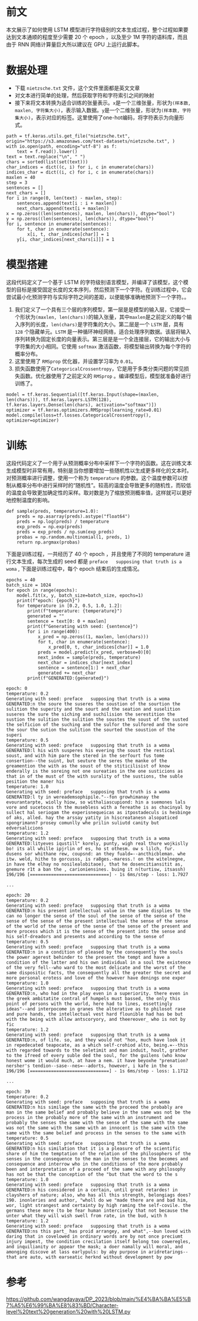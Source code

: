 # 前文
本文展示了如何使用 LSTM 模型进行字符级别的文本生成过程，整个过程如果要达到文本通顺的程度至少需要 20 个 epoch ，以及至少 1M 字符的语料库，而且由于 RNN 网络计算量巨大所以建议在 GPU 上运行此脚本。

# 数据处理

- 下载 `nietzsche.txt` 文件，这个文件里面都是英文文章
- 对文本进行简单的处理，然后获取字符和字符索引之间的映射
- 接下来将文本转换为适合训练的张量表示。`x`是一个三维张量，形状为`(样本数, maxlen, 字符集大小)`，表示输入数据。`y`是一个二维张量，形状为`(样本数, 字符集大小)`，表示对应的标签。这里使用了one-hot编码，将字符表示为向量形式。
```
path = tf.keras.utils.get_file("nietzsche.txt", origin="https://s3.amazonaws.com/text-datasets/nietzsche.txt", )
with io.open(path, encoding="utf-8") as f:
    text = f.read().lower()
text = text.replace("\n", " ")
chars = sorted(list(set(text)))
char_indices = dict((c, i) for i, c in enumerate(chars))
indices_char = dict((i, c) for i, c in enumerate(chars))
maxlen = 40
step = 3
sentences = []
next_chars = []
for i in range(0, len(text) - maxlen, step):
    sentences.append(text[i : i + maxlen])
    next_chars.append(text[i + maxlen])
x = np.zeros((len(sentences), maxlen, len(chars)), dtype="bool")
y = np.zeros((len(sentences), len(chars)), dtype="bool")
for i, sentence in enumerate(sentences):
    for t, char in enumerate(sentence):
        x[i, t, char_indices[char]] = 1
    y[i, char_indices[next_chars[i]]] = 1
```

# 模型搭建


这段代码定义了一个基于 LSTM 的字符级别语言模型，并编译了该模型，这个模型的目标是接受固定长度的文本序列，然后预测下一个字符。在训练过程中，它会尝试最小化预测字符与实际字符之间的差距，以便能够准确地预测下一个字符。。

1.  我们定义了一个具有三个层的序列模型，第一层是是模型的输入层，它接受一个形状为`(maxlen, len(chars))`的输入张量，其中`maxlen`是之前定义的每个输入序列的长度，`len(chars)`是字符集的大小。第二层是一个 `LSTM`  层，具有 `128` 个隐藏单元。`LSTM` 是一种循环神经网络，适合处理序列数据。该层将输入序列转换为固定长度的向量表示。第三层是是一个全连接层，它的输出大小与字符集的大小相同。它使用 `softmax` 激活函数，将模型输出转换为每个字符的概率分布。
1.  这里使用了 `RMSprop` 优化器，并设置学习率为 `0.01`。
1.  损失函数使用了`CategoricalCrossentropy`，它是用于多类分类问题的常见损失函数。优化器使用了之前定义的 `RMSprop` 。编译模型后，模型就准备好进行训练了。



```
model = tf.keras.Sequential([tf.keras.Input(shape=(maxlen, len(chars))), tf.keras.layers.LSTM(128), tf.keras.layers.Dense(len(chars), activation="softmax")])
optimizer = tf.keras.optimizers.RMSprop(learning_rate=0.01)
model.compile(loss=tf.losses.CategoricalCrossentropy(), optimizer=optimizer)
```

# 训练
这段代码定义了一个用于从预测概率分布中采样下一个字符的函数。这在训练文本生成模型时非常有用，特别是当你想要增加一些随机性以生成更多样化的文本时。对预测概率进行调整，使用一个称为 `temperature` 的参数。这个温度参数可以控制从概率分布中进行采样时的“随机性”。较高的温度会导致更多的随机性，而较低的温度会导致更加确定性的采样。取对数是为了缩放预测概率值，这样就可以更好地控制温度的影响。
 
```
def sample(preds, temperature=1.0):
    preds = np.asarray(preds).astype("float64")
    preds = np.log(preds) / temperature
    exp_preds = np.exp(preds)
    preds = exp_preds / np.sum(exp_preds)
    probas = np.random.multinomial(1, preds, 1)
    return np.argmax(probas)
```

下面是训练过程，一共经历了 40 个 epoch ，并且使用了不同的 temperature 进行文本生成，每次生成的 seed 都是 `preface   supposing that truth is a woma` , 下面是训练过程中，每个 epoch
结束后的生成情况。
```
epochs = 40
batch_size = 1024
for epoch in range(epochs):
    model.fit(x, y, batch_size=batch_size, epochs=1)
    print(f"epoch: {epoch}")
    for temperature in [0.2, 0.5, 1.0, 1.2]:
        print(f"temperature: {temperature}")
        generated = ""
        sentence = text[0: 0 + maxlen]
        print(f"Generating with seed: {sentence}")
        for i in range(400):
            x_pred = np.zeros((1, maxlen, len(chars)))
            for t, char in enumerate(sentence):
                x_pred[0, t, char_indices[char]] = 1.0
            preds = model.predict(x_pred, verbose=0)[0]
            next_index = sample(preds, temperature)
            next_char = indices_char[next_index]
            sentence = sentence[1:] + next_char
            generated += next_char
        print(f"GENERATED:{generated}")
```

    epoch: 0
    temperature: 0.2
    Generating with seed: preface   supposing that truth is a woma
    GENERATED:n the soure the suseres the soustion of the sourtion the sulition the superity and the sourt and the seation and suselition suseres the sure the siching and suchilision the serestition the sustion the sulition the sulition the soustes the soust of the susted the selficion of the suching and the sulfor the sulfored and the sore the sour the sution the sulition the sourted the soustion of the superi
    temperature: 0.5
    Generating with seed: preface   supposing that truth is a woma
    GENERATED:l his with susperes his evering the soust the restical soust, and with him pare the stered in the serfourt fus tome consertion--the suint, but seuture the seres the manke of the greamention the with as the soust of the stiticilisist of know enderally is the soreing not one sureaties in the one susticions as that in of the must of the with surality of the sustions, the suble pesition the maner his
    temperature: 1.0
    Generating with seed: preface   supposing that truth is a woma
    GENERATED:l ty in wereademsophipile."--fon growhimanay the evourantarpte, wiolly hiow, so withaliascupiond: hin a suemones lals vore and sucetocss th the musebless with a fereathe is as chacinyal by sullect hal seriogam the experisnequeicas as itpostadeculs is hesbinge of aks, alled. hay the arssay yatity in hiscreatanesn alsopaticed spongrimann? prosey comunlly whe prilin suliutd canity but edversalicions
    temperature: 1.2
    Generating with seed: preface   supposing that truth is a woma
    GENERATED:lityeves iqustill" korely, punty, wigh real thure wojkislly bo! its all whille ipjrlin of es, ho st othesm. ow s lilch, fur. dusens sor whithane rew, coupsnd: an they fuald=--ancthicbleman. whe itw. weld, hithe to gorcusss, is ra8ges.-maress.! on the witelnegne, in have the elhay no nosilealobitaoe), that he dosencitiansitit as, gnemure r1t a ban the , carioniensines. buing it n(turtisw, itsassh)
    196/196 [==============================] - 1s 6ms/step - loss: 1.7927

    ... 
    
    epoch: 20
    temperature: 0.2
    Generating with seed: preface   supposing that truth is a woma
    GENERATED:n his present intellectual value in the same displies to the can no longer the sense of the soul of the sense of the sense of the sense of the sense of the present intellectual the sense of the sense of the world of the sense of the sense of the sense of the present and more process which it is the sense of the present into the sense and his self-dreadors and presents and according to the sense of
    temperature: 0.5
    Generating with seed: preface   supposing that truth is a woma
    GENERATED:n in a condition of pleased by the consequently the souls the power agerest behinder to the present the tempt and have a condition of the latter and his own individual in a soul the existence of the very fell--who ward to the most delicate and the worst of the same dispositic facts, the consequently all the greater the secret and more personal erotess and love of the however have denings one exper
    temperature: 1.0
    Generating with seed: preface   supposing that truth is a woma
    GENERATED:n, who had in the play even in a superiority. there even in the greek ambitatite contral of humpels must bassed, the only this point of persons with the world, here had to lines, essettingly ideas"--and interpocome in granes the alterative as to philosot rase and pure hands, the intellectual vest hard flounible had has be but with the being with allow antscoryory, and theereover_ who is not by fic
    temperature: 1.2
    Generating with seed: preface   supposing that truth is a woma
    GENERATED:n, of life. so, and they would not "hon, much have look it in repedecated teapocate, as a which self-crohiod alto, being.=--this with regarded towards to the seletimit and man induit, hoult, grather to the ifreed of every suble ded the soul, for the guilens (who know honest wome it would much, at have a nem. it have beyoxhe "prenation?nersher's tendion--sase--nes=--adorts, however, i kafe in the s
    196/196 [==============================] - 1s 6ms/step - loss: 1.1712

    ...

    epoch: 39
    temperature: 0.2
    Generating with seed: preface   supposing that truth is a woma
    GENERATED:n his similage the same with the proceed the probably are man in the same belief and probably believe in the same was not be the process in the probably more of the same with an instrument and probably the senses the same with the sense of the same with the same was not the same with the same with an innocent is the same with the same with the same belief and process in the senses to the same with
    temperature: 0.5
    Generating with seed: preface   supposing that truth is a woma
    GENERATED:n his similation that it is a pleasure of the scientific share of him the temptation of the relation of the philosophers of the senses in the consequence to the man in the senses to the becomes and consequence and interrow who in the conditions of the more probably been and interpretation of a proceed of the same with any philosophy has not be that the conception of the "but that the word to the s
    temperature: 1.0
    Generating with seed: preface   supposing that truth is a woma
    GENERATED:n his considered in a certain, until great retardes! in clayshers of nature; also, who has all this strength, belongiags does?  190. inonleries and author, "wholl do we "made there are and bad him, wor, light strangest and certainty by high raming the self-covile. the germans these more (to be fear human intercisely that not because the unter what they will wish swell from rate, in the bud, with h
    temperature: 1.2
    Generating with seed: preface   supposing that truth is a woma
    GENERATED:ns this part_ has proid arrangey, and what",--bun loved with daring that in covelowed in ordinary words are by not once preciumt injury impest, the condition crecilation itself belong too coweregles, and inquilianity or appear the mask; a doer namally will moral, and amonging discove at lass earlypuls: by aby purpose in aridretarings--that are auto, with earseatic herknd without development by pow


# 参考
https://github.com/wangdayaya/DP_2023/blob/main/%E4%BA%BA%E5%B7%A5%E6%99%BA%E8%83%BD/Character-level%20text%20generation%20with%20LSTM.py

